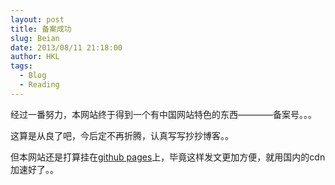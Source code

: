 ```yaml
---
layout: post
title: 备案成功
slug: Beian
date: 2013/08/11 21:18:00
author: HKL
tags: 
  - Blog
  - Reading
---
```



经过一番努力，本网站终于得到一个有中国网站特色的东西————备案号。。。

这算是从良了吧，今后定不再折腾，认真写写抄抄博客。。

但本网站还是打算挂在[github pages](http://github.io)上，毕竟这样发文更加方便，就用国内的cdn加速好了。。
